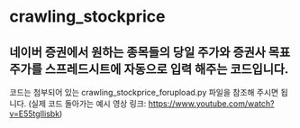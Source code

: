 # crawling_stockprice

## 네이버 증권에서 원하는 종목들의 당일 주가와 증권사 목표주가를 스프레드시트에 자동으로 입력 해주는 코드입니다.

코드는 첨부되어 있는 crawling_stockprice_forupload.py 파일을 참조해 주시면 됩니다.
(실제 코드 돌아가는 예시 영상 링크: https://www.youtube.com/watch?v=E55tglIisbk)

